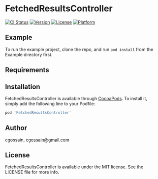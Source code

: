 # FetchedResultsController

[![CI Status](https://img.shields.io/travis/cgossain/FetchedResultsController.svg?style=flat)](https://travis-ci.org/cgossain/FetchedResultsController)
[![Version](https://img.shields.io/cocoapods/v/FetchedResultsController.svg?style=flat)](https://cocoapods.org/pods/FetchedResultsController)
[![License](https://img.shields.io/cocoapods/l/FetchedResultsController.svg?style=flat)](https://cocoapods.org/pods/FetchedResultsController)
[![Platform](https://img.shields.io/cocoapods/p/FetchedResultsController.svg?style=flat)](https://cocoapods.org/pods/FetchedResultsController)

## Example

To run the example project, clone the repo, and run `pod install` from the Example directory first.

## Requirements

## Installation

FetchedResultsController is available through [CocoaPods](https://cocoapods.org). To install
it, simply add the following line to your Podfile:

```ruby
pod 'FetchedResultsController'
```

## Author

cgossain, cgossain@gmail.com

## License

FetchedResultsController is available under the MIT license. See the LICENSE file for more info.
